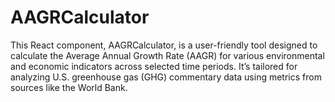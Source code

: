 # AAGRCalculator
This React component, AAGRCalculator, is a user-friendly tool designed to calculate the Average Annual Growth Rate (AAGR) for various environmental and economic indicators across selected time periods. It’s tailored for analyzing U.S. greenhouse gas (GHG) commentary data using metrics from sources like the World Bank.
